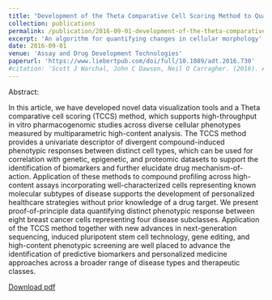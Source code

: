 ```yaml
---
title: "Development of the Theta Comparative Cell Scoring Method to Quantify Diverse Phenotypic Responses Between Distinct Cell Types"
collection: publications
permalink: /publication/2016-09-01-development-of-the-theta-comparative-cell-scoring-method-to-quantify-diverser-phenotypic-responses-between-distinct-cell-types
excerpt: 'An algorithm for quantifying changes in cellular morphology'
date: 2016-09-01
venue: 'Assay and Drug Development Technologies'
paperurl: 'https://www.liebertpub.com/doi/full/10.1089/adt.2016.730'
#citation: 'Scott J Warchal, John C Dawson, Neil O Carragher. (2016). Assay Drug Dev Technol. 14(7): 395–406'
---
```

Abstract:

In this article, we have developed novel data visualization tools and a Theta comparative cell scoring (TCCS) method, which supports high-throughput in vitro pharmacogenomic studies across diverse cellular phenotypes measured by multiparametric high-content analysis. The TCCS method provides a univariate descriptor of divergent compound-induced phenotypic responses between distinct cell types, which can be used for correlation with genetic, epigenetic, and proteomic datasets to support the identification of biomarkers and further elucidate drug mechanism-of-action. Application of these methods to compound profiling across high-content assays incorporating well-characterized cells representing known molecular subtypes of disease supports the development of personalized healthcare strategies without prior knowledge of a drug target. We present proof-of-principle data quantifying distinct phenotypic response between eight breast cancer cells representing four disease subclasses. Application of the TCCS method together with new advances in next-generation sequencing, induced pluripotent stem cell technology, gene editing, and high-content phenotypic screening are well placed to advance the identification of predictive biomarkers and personalized medicine approaches across a broader range of disease types and therapeutic classes.

[Download pdf](http://swarchal.github.io/files/paper_2016-09-01-development-of-the-theta-comparative-cell-scoring-method-to-quantify-diverse-phenotypic-responses-between-distinct-cell-types.pdf)
